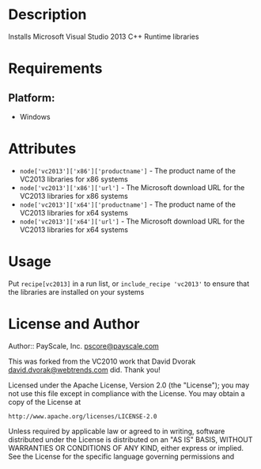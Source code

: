 Description
===========

Installs Microsoft Visual Studio 2013 C++ Runtime libraries

Requirements
============

## Platform:

* Windows

Attributes
==========

* `node['vc2013']['x86']['productname']` - The product name of the VC2013 libraries for x86 systems
* `node['vc2013']['x86']['url']` - The Microsoft download URL for the VC2013 libraries for x86 systems
* `node['vc2013']['x64']['productname']` - The product name of the VC2013 libraries for x64 systems
* `node['vc2013']['x64']['url']` - The Microsoft download URL for the VC2013 libraries for x64 systems


Usage
=====

Put `recipe[vc2013]` in a run list, or `include_recipe 'vc2013'` to ensure that the libraries are installed on your systems


License and Author
==================

Author:: PayScale, Inc. <pscore@payscale.com>

This was forked from the VC2010 work that David Dvorak <david.dvorak@webtrends.com> did. Thank you!

Licensed under the Apache License, Version 2.0 (the "License");
you may not use this file except in compliance with the License.
You may obtain a copy of the License at

    http://www.apache.org/licenses/LICENSE-2.0

Unless required by applicable law or agreed to in writing, software
distributed under the License is distributed on an "AS IS" BASIS,
WITHOUT WARRANTIES OR CONDITIONS OF ANY KIND, either express or implied.
See the License for the specific language governing permissions and
